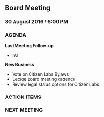 ## Board Meeting
### 30 August 2016 / 6:00 PM

### AGENDA
**Last Meeting Follow-up**
- n/a

**New Business**
- Vote on Citizen Labs Bylaws
- Decide Board meeting cadence
- Review legal status options for Citizen Labs

### ACTION ITEMS

### NEXT MEETING
